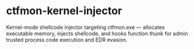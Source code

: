 # ctfmon-kernel-injector
Kernel-mode shellcode injector targeting ctfmon.exe — allocates executable memory, injects shellcode, and hooks function thunk for admin trusted process code execution and EDR evasion.
